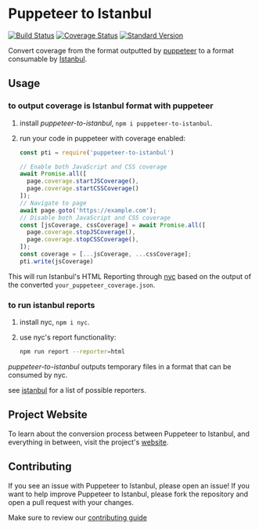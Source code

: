 # Puppeteer to Istanbul

[![Build Status](https://travis-ci.org/istanbuljs/puppeteer-to-istanbul.svg?branch=master)](https://travis-ci.org/istanbuljs/puppeteer-to-istanbul)
[![Coverage Status](https://coveralls.io/repos/github/istanbuljs/puppeteer-to-istanbul/badge.svg?branch=master)](https://coveralls.io/github/istanbuljs/puppeteer-to-istanbul?branch=master)
[![Standard Version](https://img.shields.io/badge/release-standard%20version-brightgreen.svg)](https://github.com/conventional-changelog/standard-version)

Convert coverage from the format outputted by [puppeteer](https://developers.google.com/web/tools/puppeteer/) to a format consumable by [Istanbul][istanbul].

## Usage

### to output coverage is Istanbul format with puppeteer

1. install _puppeteer-to-istanbul_, `npm i puppeteer-to-istanbul`.
2. run your code in puppeteer with coverage enabled:

    ```js
    const pti = require('puppeteer-to-istanbul')

    // Enable both JavaScript and CSS coverage
    await Promise.all([
      page.coverage.startJSCoverage(),
      page.coverage.startCSSCoverage()
    ]);
    // Navigate to page
    await page.goto('https://example.com');
    // Disable both JavaScript and CSS coverage
    const [jsCoverage, cssCoverage] = await Promise.all([
      page.coverage.stopJSCoverage(),
      page.coverage.stopCSSCoverage(),
    ]);
    const coverage = [...jsCoverage, ...cssCoverage];
    pti.write(jsCoverage)
    ```
    
This will run Istanbul's HTML Reporting through [nyc][nyc] based on the output of the converted `your_puppeteer_coverage.json`.
    
### to run istanbul reports

1. install nyc, `npm i nyc`.
2. use nyc's report functionality:

    ```bash
    npm run report --reporter=html
    ```
    
_puppeteer-to-istanbul_ outputs temporary files in a format that can be
consumed by nyc.

see [istanbul](https://github.com/istanbuljs/istanbuljs/tree/master/packages/istanbul-reports/lib) for a list of possible reporters.

## Project Website

To learn about the conversion process between Puppeteer to Istanbul, and everything in between, visit the project's [website](https://hack-illinois-team-istanbul.herokuapp.com/).

## Contributing

If you see an issue with Puppeteer to Istanbul, please open an issue! If you want to help improve Puppeteer to Istanbul, please fork the repository and open a pull request with your changes.

Make sure to review our [contributing guide][contributing]

[coveralls]: https://github.com/GoogleChrome/puppeteer
[istanbul]: https://github.com/istanbuljs/istanbuljs
[nyc]: https://github.com/istanbuljs/nyc
[contributing]: contributing.md
